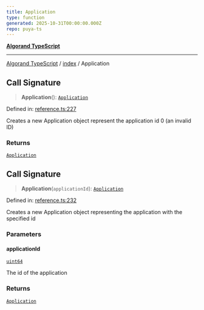 ```yaml
---
title: Application
type: function
generated: 2025-10-31T00:00:00.000Z
repo: puya-ts
---
```


[**Algorand TypeScript**](docs/_md/README)

---

[Algorand TypeScript](docs/_md/modules) / [index](/reference/algorand-typescript/api/index/readme/) / Application

## Call Signature

> **Application**(): [`Application`](/reference/algorand-typescript/api/index/type-aliases/application/)

Defined in: [reference.ts:227](https://github.com/algorandfoundation/puya-ts/blob/main/packages/algo-ts/src/reference.ts#L227)

Creates a new Application object represent the application id 0 (an invalid ID)

### Returns

[`Application`](/reference/algorand-typescript/api/index/type-aliases/application/)

## Call Signature

> **Application**(`applicationId`): [`Application`](/reference/algorand-typescript/api/index/type-aliases/application/)

Defined in: [reference.ts:232](https://github.com/algorandfoundation/puya-ts/blob/main/packages/algo-ts/src/reference.ts#L232)

Creates a new Application object representing the application with the specified id

### Parameters

#### applicationId

[`uint64`](/reference/algorand-typescript/api/index/type-aliases/uint64/)

The id of the application

### Returns

[`Application`](/reference/algorand-typescript/api/index/type-aliases/application/)
